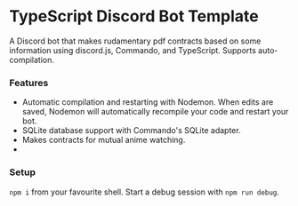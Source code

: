 # TypeScript Discord Bot Template
A Discord bot that makes rudamentary pdf contracts based on some information using discord.js, Commando, and TypeScript. Supports auto-compilation.

### Features
- Automatic compilation and restarting with Nodemon. When edits are saved, Nodemon will automatically recompile your code and restart your bot.
- SQLite database support with Commando's SQLite adapter.
- Makes contracts for mutual anime watching.
- 
### Setup
`npm i` from your favourite shell.
Start a debug session with `npm run debug`.
